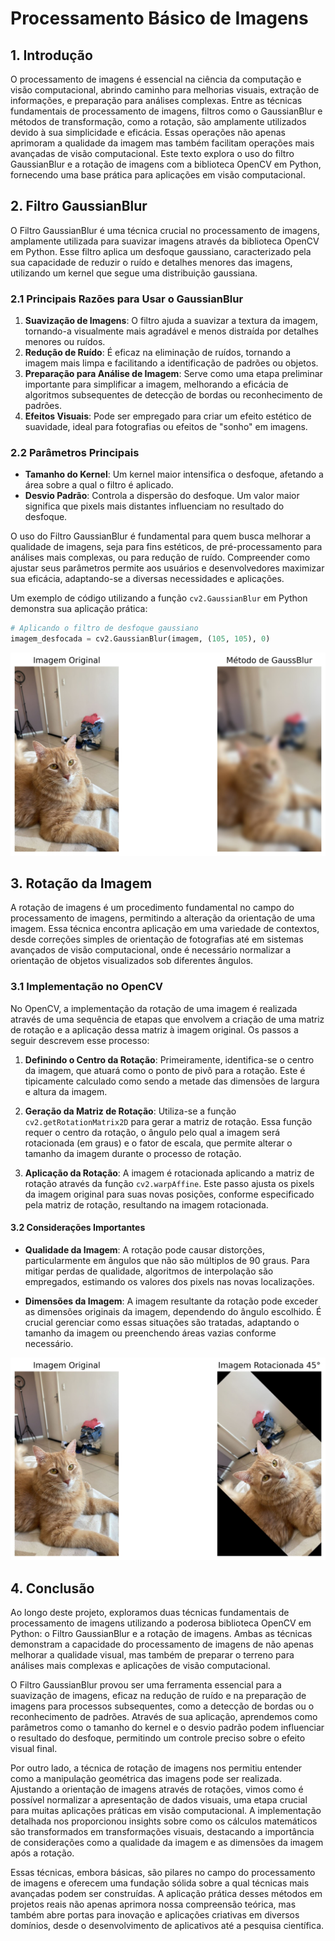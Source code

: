 # Processamento Básico de Imagens

## 1. Introdução

O processamento de imagens é essencial na ciência da computação e visão computacional, abrindo caminho para melhorias visuais, extração de informações, e preparação para análises complexas. Entre as técnicas fundamentais de processamento de imagens, filtros como o GaussianBlur e métodos de transformação, como a rotação, são amplamente utilizados devido à sua simplicidade e eficácia. Essas operações não apenas aprimoram a qualidade da imagem mas também facilitam operações mais avançadas de visão computacional. Este texto explora o uso do filtro GaussianBlur e a rotação de imagens com a biblioteca OpenCV em Python, fornecendo uma base prática para aplicações em visão computacional.

## 2. Filtro GaussianBlur

O Filtro GaussianBlur é uma técnica crucial no processamento de imagens, amplamente utilizada para suavizar imagens através da biblioteca OpenCV em Python. Esse filtro aplica um desfoque gaussiano, caracterizado pela sua capacidade de reduzir o ruído e detalhes menores das imagens, utilizando um kernel que segue uma distribuição gaussiana.

### 2.1 Principais Razões para Usar o GaussianBlur

1. **Suavização de Imagens**: O filtro ajuda a suavizar a textura da imagem, tornando-a visualmente mais agradável e menos distraída por detalhes menores ou ruídos.
2. **Redução de Ruído**: É eficaz na eliminação de ruídos, tornando a imagem mais limpa e facilitando a identificação de padrões ou objetos.
3. **Preparação para Análise de Imagem**: Serve como uma etapa preliminar importante para simplificar a imagem, melhorando a eficácia de algoritmos subsequentes de detecção de bordas ou reconhecimento de padrões.
4. **Efeitos Visuais**: Pode ser empregado para criar um efeito estético de suavidade, ideal para fotografias ou efeitos de "sonho" em imagens.

### 2.2 Parâmetros Principais

- **Tamanho do Kernel**: Um kernel maior intensifica o desfoque, afetando a área sobre a qual o filtro é aplicado.
- **Desvio Padrão**: Controla a dispersão do desfoque. Um valor maior significa que pixels mais distantes influenciam no resultado do desfoque.

O uso do Filtro GaussianBlur é fundamental para quem busca melhorar a qualidade de imagens, seja para fins estéticos, de pré-processamento para análises mais complexas, ou para redução de ruído. Compreender como ajustar seus parâmetros permite aos usuários e desenvolvedores maximizar sua eficácia, adaptando-se a diversas necessidades e aplicações.

Um exemplo de código utilizando a função `cv2.GaussianBlur` em Python demonstra sua aplicação prática:

```python
# Aplicando o filtro de desfoque gaussiano
imagem_desfocada = cv2.GaussianBlur(imagem, (105, 105), 0)
```

<img src="imagens/GaussBlur.jpeg">

## 3. Rotação da Imagem

A rotação de imagens é um procedimento fundamental no campo do processamento de imagens, permitindo a alteração da orientação de uma imagem. Essa técnica encontra aplicação em uma variedade de contextos, desde correções simples de orientação de fotografias até em sistemas avançados de visão computacional, onde é necessário normalizar a orientação de objetos visualizados sob diferentes ângulos.

### 3.1 Implementação no OpenCV

No OpenCV, a implementação da rotação de uma imagem é realizada através de uma sequência de etapas que envolvem a criação de uma matriz de rotação e a aplicação dessa matriz à imagem original. Os passos a seguir descrevem esse processo:

1. **Definindo o Centro da Rotação**:
   Primeiramente, identifica-se o centro da imagem, que atuará como o ponto de pivô para a rotação. Este é tipicamente calculado como sendo a metade das dimensões de largura e altura da imagem.

2. **Geração da Matriz de Rotação**:
   Utiliza-se a função `cv2.getRotationMatrix2D` para gerar a matriz de rotação. Essa função requer o centro da rotação, o ângulo pelo qual a imagem será rotacionada (em graus) e o fator de escala, que permite alterar o tamanho da imagem durante o processo de rotação.

3. **Aplicação da Rotação**:
   A imagem é rotacionada aplicando a matriz de rotação através da função `cv2.warpAffine`. Este passo ajusta os pixels da imagem original para suas novas posições, conforme especificado pela matriz de rotação, resultando na imagem rotacionada.

#### 3.2 Considerações Importantes

- **Qualidade da Imagem**:
   A rotação pode causar distorções, particularmente em ângulos que não são múltiplos de 90 graus. Para mitigar perdas de qualidade, algoritmos de interpolação são empregados, estimando os valores dos pixels nas novas localizações.

- **Dimensões da Imagem**:
   A imagem resultante da rotação pode exceder as dimensões originais da imagem, dependendo do ângulo escolhido. É crucial gerenciar como essas situações são tratadas, adaptando o tamanho da imagem ou preenchendo áreas vazias conforme necessário.

<img src="imagens/rotacionada.jpeg">

## 4. Conclusão

Ao longo deste projeto, exploramos duas técnicas fundamentais de processamento de imagens utilizando a poderosa biblioteca OpenCV em Python: o Filtro GaussianBlur e a rotação de imagens. Ambas as técnicas demonstram a capacidade do processamento de imagens de não apenas melhorar a qualidade visual, mas também de preparar o terreno para análises mais complexas e aplicações de visão computacional.

O Filtro GaussianBlur provou ser uma ferramenta essencial para a suavização de imagens, eficaz na redução de ruído e na preparação de imagens para processos subsequentes, como a detecção de bordas ou o reconhecimento de padrões. Através de sua aplicação, aprendemos como parâmetros como o tamanho do kernel e o desvio padrão podem influenciar o resultado do desfoque, permitindo um controle preciso sobre o efeito visual final.

Por outro lado, a técnica de rotação de imagens nos permitiu entender como a manipulação geométrica das imagens pode ser realizada. Ajustando a orientação de imagens através de rotações, vimos como é possível normalizar a apresentação de dados visuais, uma etapa crucial para muitas aplicações práticas em visão computacional. A implementação detalhada nos proporcionou insights sobre como os cálculos matemáticos são transformados em transformações visuais, destacando a importância de considerações como a qualidade da imagem e as dimensões da imagem após a rotação.

Essas técnicas, embora básicas, são pilares no campo do processamento de imagens e oferecem uma fundação sólida sobre a qual técnicas mais avançadas podem ser construídas. A aplicação prática desses métodos em projetos reais não apenas aprimora nossa compreensão teórica, mas também abre portas para inovação e aplicações criativas em diversos domínios, desde o desenvolvimento de aplicativos até a pesquisa científica.

